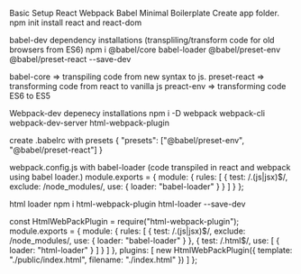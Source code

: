 Basic Setup React Webpack Babel Minimal Boilerplate
Create app folder.
npm init
install react and react-dom

babel-dev dependency installations (transpliling/transform code for old browsers from ES6)
npm i @babel/core babel-loader @babel/preset-env @babel/preset-react --save-dev


babel-core => transpiling code from new syntax to js.
preset-react => transforming code from react to vanilla js
preact-env => transforming code ES6 to ES5

Webpack-dev depenecy installations
npm i -D webpack webpack-cli webpack-dev-server html-webpack-plugin

create .babelrc with presets
{
  "presets": ["@babel/preset-env", "@babel/preset-react"]
}

webpack.config.js with babel-loader (code transpiled in react and webpack using babel loader.)
module.exports = {
  module: {
    rules: [
      {
        test: /\.(js|jsx)$/,
        exclude: /node_modules/,
        use: {
          loader: "babel-loader"
        }
      }
    ]
  }
};

html loader
npm i html-webpack-plugin html-loader --save-dev

const HtmlWebPackPlugin = require("html-webpack-plugin");
module.exports = {
  module: {
    rules: [
      {
        test: /\.(js|jsx)$/,
        exclude: /node_modules/,
        use: {
          loader: "babel-loader"
        }
      },
      {
        test: /\.html$/,
        use: [
          {
            loader: "html-loader"
          }
        ]
      }
    ]
  },
  plugins: [
    new HtmlWebPackPlugin({
      template: "./public/index.html",
      filename: "./index.html"
    })
  ]
};

